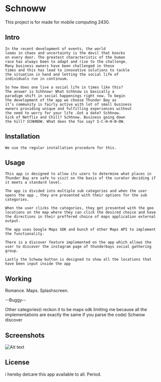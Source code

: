 # Schnoww
This project is for made for mobile computing 2430.

## Intro
```
In the recent development of events, the world
looms in chaos and uncertainty is the devil that knocks
on every door. The greatest characteristic of the human
race has always been to adapt and rise to the challenge.
Many business owners have been challenged in these
times and this has lead to innovative solutions to tackle
the situation in hand and letting the social life of
individuals run in continuum.

So how does one live a social life in times like this?
The answer is Schhnow! What Schhnow is basically a
paradigm shift in social happenings right now. To begin
the development of the app we choose Thunder Bay as
it’s community is fairly active with lot of small business
owners providing unique and fulfilling experiences without
the need to worry for your life .Got a date? Schhnow.
Sick of Netflix and Chill? Schhnow. Business going down
the hill? SCHHNOW. What does the fox say? S-C-H-H-N-OW.
```


## Installation
```
We use the regular installation procedure for this.
```


## Usage
```
This app is designed to allow its users to determine what places in Thunder Bay are safe to visit on the basis of the curator deciding if it meets a standard level.

The app is divided into multiple sub categories and when the user opens the app , they are presented with their options for the sub categories. 

When the user clicks the categories, they get presented with the geo locations on the map where they can click the desired choice and have the directions in their preffered choice of maps application external output.

The app uses Google Maps SDK and bunch of other Maps API to implement the functionality. 

There is a discover feature implemented on the app which allows the user to discover the instagram page of thunderbays social gathering group.

Lastly the Schwow button is designed to show all the locations that have been input inside the app
```


## Working

Romance.
Maps.
Splashscreen.

--Buggy--

Other categories(i reckon it to be maps sdk limiting me because all the implementations are exactly the same if you parse the code)
Schwow
discover



## Screenshots 
![Alt text](/?raw=true "Optional Title")

## License
i hereby delcare this app available to all. Period.
